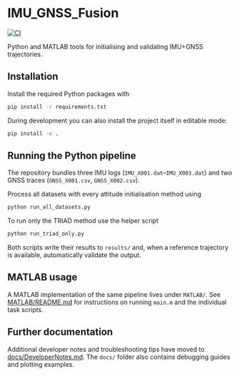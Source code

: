 # IMU_GNSS_Fusion
[![CI](https://github.com/VimsRocz/IMU/actions/workflows/ci.yml/badge.svg)](https://github.com/VimsRocz/IMU/actions/workflows/ci.yml)

Python and MATLAB tools for initialising and validating IMU+GNSS trajectories.

## Installation

Install the required Python packages with

```bash
pip install -r requirements.txt
```

During development you can also install the project itself in editable mode:

```bash
pip install -e .
```

## Running the Python pipeline

The repository bundles three IMU logs (`IMU_X001.dat`–`IMU_X003.dat`) and two GNSS traces (`GNSS_X001.csv`, `GNSS_X002.csv`).

Process all datasets with every attitude initialisation method using

```bash
python run_all_datasets.py
```

To run only the TRIAD method use the helper script

```bash
python run_triad_only.py
```

Both scripts write their results to `results/` and, when a reference trajectory is available, automatically validate the output.

## MATLAB usage

A MATLAB implementation of the same pipeline lives under `MATLAB/`. See [MATLAB/README.md](MATLAB/README.md) for instructions on running `main.m` and the individual task scripts.

## Further documentation

Additional developer notes and troubleshooting tips have moved to [docs/DeveloperNotes.md](docs/DeveloperNotes.md). The `docs/` folder also contains debugging guides and plotting examples.
